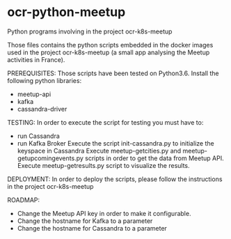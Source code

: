 # ocr-python-meetup
Python programs involving in the project ocr-k8s-meetup

Those files contains the python scripts embedded in the docker images used in the project ocr-k8s-meetup (a small app analysing the Meetup activities in France).

PREREQUISITES: 
Those scripts have been tested on Python3.6.
Install the following python libraries:
- meetup-api
- kafka
- cassandra-driver

TESTING:
In order to execute the script for testing you must have to:
- run Cassandra
- run Kafka Broker
Execute the script init-cassandra.py to initialize the keyspace in Cassandra
Execute meetup-getcities.py and meetup-getupcomingevents.py scripts in order to get the data from Meetup API.
Execute meetup-getresults.py script to visualize the results.

DEPLOYMENT:
In order to deploy the scripts, please follow the instructions in the project ocr-k8s-meetup

ROADMAP:
- Change the Meetup API key in order to make it configurable.
- Change the hostname for Kafka to a parameter
- Change the hostname for Cassandra to a parameter
